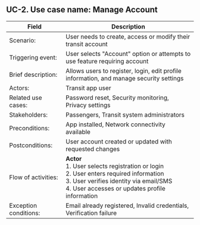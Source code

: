 ## UC-2. Use case name: Manage Account

| Field | Description |
|-------|-------------|
| Scenario: | User needs to create, access or modify their transit account |
| Triggering event: | User selects "Account" option or attempts to use feature requiring account |
| Brief description: | Allows users to register, login, edit profile information, and manage security settings |
| Actors: | Transit app user |
| Related use cases: | Password reset, Security monitoring, Privacy settings |
| Stakeholders: | Passengers, Transit system administrators |
| Preconditions: | App installed, Network connectivity available |
| Postconditions: | User account created or updated with requested changes |
| Flow of activities: | **Actor**<br>1. User selects registration or login<br>2. User enters required information<br>3. User verifies identity via email/SMS<br>4. User accesses or updates profile information | **System**<br>1.1. System displays appropriate form<br>2.1. System validates input information<br>3.1. System sends verification code<br>4.1. System updates user database with new information |
| Exception conditions: | Email already registered, Invalid credentials, Verification failure |

